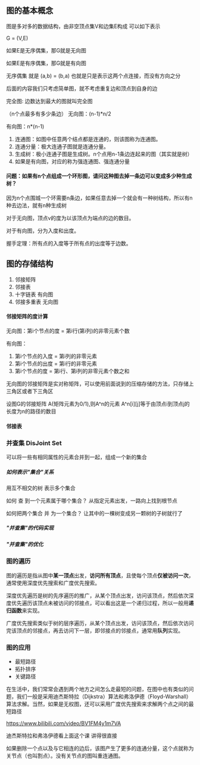 ## 图的基本概念
图是多对多的数据结构，由非空顶点集V和边集E构成 可以如下表示

G = (V,E)

如果E是无序偶集，那G就是无向图

如果E是有序偶集，那G就是有向图

无序偶集 就是 (a,b) = (b,a) 也就是只是表示这两个点连接，而没有方向之分

后面的内容我们只考虑简单图，就不考虑重复边和顶点到自身的边


完全图: 边数达到最大的图就叫完全图

（n个点最多有多少条边）
无向图：(n-1)*n/2

有向图：n*(n-1)

1. 连通图：如图中任意两个结点都是连通的，则该图称为连通图。
2. 连通分量：极大连通子图就是连通分量。
3. 生成树：极小连通子图是生成树。n个点用n-1条边连起来的图（其实就是树）
4. 如果是有向图，对应的称为强连通图、强连通分量

#### 问题：如果有n个点组成一个环形图，请问这种图去掉一条边可以变成多少种生成树？
因为n个点围城一个环需要n条边，如果任意去掉一个就会有一种树结构，所以有n种去边法，就有n种生成树


对于无向图，顶点v的度为以该顶点为端点的边的数目。

对于有向图，分为入度和出度。

握手定理：所有点的入度等于所有点的出度等于边数。

## 图的存储结构
1. 邻接矩阵
2. 邻接表
3. 十字链表    有向图
4. 邻接多重表  无向图

#### 邻接矩阵的度计算
无向图：第i个节点的度 = 第i行(第i列)的非零元素个数

有向图：
1. 第i个节点的入度 = 第i列的非零元素
2. 第i个节点的出度 = 第i行的非零元素
3. 第i个节点的度 = 第i行、第i列的非零元素个数之和

无向图的邻接矩阵是实对称矩阵，可以使用前面说到的压缩存储的方法，只存储上三角区或者下三角区

设图G的邻接矩阵 A(矩阵元素为0/1),则A^n的元素 A^n[i][j]等于由顶点i到顶点j的长度为n的路径的数目

#### 邻接表


### 并查集 DisJoint Set
可以将一些有相同属性的元素合并到一起，组成一个新的集合

##### 如何表示"集合"关系
用互不相交的树 表示多个集合

如何 查 到一个元素属于哪个集合？
从指定元素出发，一路向上找到根节点

如何把两个集合 并 为一个集合？
让其中的一棵树变成另一颗树的子树就行了

##### "并查集"的代码实现



##### "并查集"的优化


### 图的遍历
图的遍历是指从图中**某一顶点**出发，**访问所有顶点**，且使每个顶点**仅被访问一次**，通常使用深度优先搜索和广度优先搜索。

深度优先遍历是树的先序遍历的推广，从某个顶点出发，访问该顶点，然后依次深度优先遍历该顶点未被访问的邻接点，可以看出这是一个递归过程，所以一般用**递归函数**来实现。

广度优先搜索类似于树的层序遍历，从某个顶点出发，访问该顶点，然后依次访问完该顶点的邻接点，再去访问下一层，即邻接点的邻接点，通常用**队列**实现。

### 图的应用
- 最短路径
- 拓扑排序
- 关键路径

在生活中，我们常常会遇到两个地方之间怎么走最短的问题，在图中也有类似的问题，我们一般是采用迪杰斯特拉（Dijkstra）算法和弗洛伊德（Floyd-Warshall）算法求解。当然，如果是无权图，还可以采用广度优先搜索来求解两个点之间的最短路径

https://www.bilibili.com/video/BV1FM4y1m7VA

迪杰斯特拉和弗洛伊德看上面这个课  讲得很直接


如果删除一个点以及与它相连的边后，该图产生了更多的连通分量，这个点就称为关节点（也叫割点）。没有关节点的图叫重连通图。